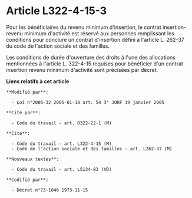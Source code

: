 # Article L322-4-15-3

Pour les bénéficiaires du revenu minimum d'insertion, le contrat insertion-revenu minimum d'activité est réservé aux
personnes remplissant les conditions pour conclure un contrat d'insertion défini à l'article L. 262-37 du code de l'action
sociale et des familles.

Les conditions de durée d'ouverture des droits à l'une des allocations mentionnées à l'article L. 322-4-15 requises pour
bénéficier d'un contrat insertion revenu minimum d'activité sont précisées par décret.

**Liens relatifs à cet article**

	**Modifié par**:

	  - Loi n°2005-32 2005-01-18 art. 54 3° JORF 19 janvier 2005

	**Cité par**:

	  - Code du travail - art. D322-22-1 (M)

	**Cite**:

	  - Code du travail - art. L322-4-15 (M)
	  - Code de l'action sociale et des familles - art. L262-37 (M)

	**Nouveaux textes**:

	  - Code du travail - art. L5134-83 (VD)

	**Codifié par**:

	  - Décret n°73-1046 1973-11-15
